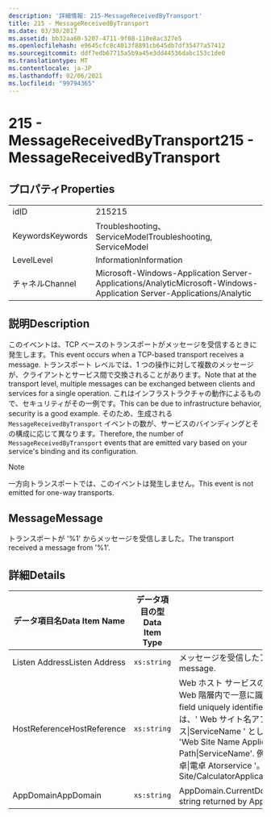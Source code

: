 ```yaml
---
description: '詳細情報: 215-MessageReceivedByTransport'
title: 215 - MessageReceivedByTransport
ms.date: 03/30/2017
ms.assetid: bb32aa60-5207-4711-9f08-110e8ac327e5
ms.openlocfilehash: e9645cfc8c4013f8891cb645db7df35477a57412
ms.sourcegitcommit: ddf7edb67715a5b9a45e3dd44536dabc153c1de0
ms.translationtype: MT
ms.contentlocale: ja-JP
ms.lasthandoff: 02/06/2021
ms.locfileid: "99794365"
---
```

# <a name="215---messagereceivedbytransport"></a><span data-ttu-id="8b19f-103">215 - MessageReceivedByTransport</span><span class="sxs-lookup"><span data-stu-id="8b19f-103">215 - MessageReceivedByTransport</span></span>

## <a name="properties"></a><span data-ttu-id="8b19f-104">プロパティ</span><span class="sxs-lookup"><span data-stu-id="8b19f-104">Properties</span></span>  
  
|||  
|-|-|  
|<span data-ttu-id="8b19f-105">id</span><span class="sxs-lookup"><span data-stu-id="8b19f-105">ID</span></span>|<span data-ttu-id="8b19f-106">215</span><span class="sxs-lookup"><span data-stu-id="8b19f-106">215</span></span>|  
|<span data-ttu-id="8b19f-107">Keywords</span><span class="sxs-lookup"><span data-stu-id="8b19f-107">Keywords</span></span>|<span data-ttu-id="8b19f-108">Troubleshooting、ServiceModel</span><span class="sxs-lookup"><span data-stu-id="8b19f-108">Troubleshooting, ServiceModel</span></span>|  
|<span data-ttu-id="8b19f-109">Level</span><span class="sxs-lookup"><span data-stu-id="8b19f-109">Level</span></span>|<span data-ttu-id="8b19f-110">Information</span><span class="sxs-lookup"><span data-stu-id="8b19f-110">Information</span></span>|  
|<span data-ttu-id="8b19f-111">チャネル</span><span class="sxs-lookup"><span data-stu-id="8b19f-111">Channel</span></span>|<span data-ttu-id="8b19f-112">Microsoft-Windows-Application Server-Applications/Analytic</span><span class="sxs-lookup"><span data-stu-id="8b19f-112">Microsoft-Windows-Application Server-Applications/Analytic</span></span>|  
  
## <a name="description"></a><span data-ttu-id="8b19f-113">説明</span><span class="sxs-lookup"><span data-stu-id="8b19f-113">Description</span></span>  

 <span data-ttu-id="8b19f-114">このイベントは、TCP ベースのトランスポートがメッセージを受信するときに発生します。</span><span class="sxs-lookup"><span data-stu-id="8b19f-114">This event occurs when a TCP-based transport receives a message.</span></span> <span data-ttu-id="8b19f-115">トランスポート レベルでは、1 つの操作に対して複数のメッセージが、クライアントとサービス間で交換されることがあります。</span><span class="sxs-lookup"><span data-stu-id="8b19f-115">Note that at the transport level, multiple messages can be exchanged between clients and services for a single operation.</span></span> <span data-ttu-id="8b19f-116">これはインフラストラクチャの動作によるもので、セキュリティがその一例です。</span><span class="sxs-lookup"><span data-stu-id="8b19f-116">This can be due to infrastructure behavior, security is a good example.</span></span> <span data-ttu-id="8b19f-117">そのため、生成される `MessageReceivedByTransport` イベントの数が、サービスのバインディングとその構成に応じて異なります。</span><span class="sxs-lookup"><span data-stu-id="8b19f-117">Therefore, the number of `MessageReceivedByTransport` events that are emitted vary based on your service's binding and its configuration.</span></span>  
  
> [!NOTE]
> <span data-ttu-id="8b19f-118">一方向トランスポートでは、このイベントは発生しません。</span><span class="sxs-lookup"><span data-stu-id="8b19f-118">This event is not emitted for one-way transports.</span></span>  
  
## <a name="message"></a><span data-ttu-id="8b19f-119">Message</span><span class="sxs-lookup"><span data-stu-id="8b19f-119">Message</span></span>  

 <span data-ttu-id="8b19f-120">トランスポートが '%1' からメッセージを受信しました。</span><span class="sxs-lookup"><span data-stu-id="8b19f-120">The transport received a message from '%1'.</span></span>  
  
## <a name="details"></a><span data-ttu-id="8b19f-121">詳細</span><span class="sxs-lookup"><span data-stu-id="8b19f-121">Details</span></span>  
  
|<span data-ttu-id="8b19f-122">データ項目名</span><span class="sxs-lookup"><span data-stu-id="8b19f-122">Data Item Name</span></span>|<span data-ttu-id="8b19f-123">データ項目の型</span><span class="sxs-lookup"><span data-stu-id="8b19f-123">Data Item Type</span></span>|<span data-ttu-id="8b19f-124">説明</span><span class="sxs-lookup"><span data-stu-id="8b19f-124">Description</span></span>|  
|--------------------|--------------------|-----------------|  
|<span data-ttu-id="8b19f-125">Listen Address</span><span class="sxs-lookup"><span data-stu-id="8b19f-125">Listen Address</span></span>|`xs:string`|<span data-ttu-id="8b19f-126">メッセージを受信したアドレス。</span><span class="sxs-lookup"><span data-stu-id="8b19f-126">The address that received the message.</span></span>|  
|<span data-ttu-id="8b19f-127">HostReference</span><span class="sxs-lookup"><span data-stu-id="8b19f-127">HostReference</span></span>|`xs:string`|<span data-ttu-id="8b19f-128">Web ホスト サービスの場合は、このフィールドにより、サービスが Web 階層内で一意に識別されます。</span><span class="sxs-lookup"><span data-stu-id="8b19f-128">For Web-hosted services, this field uniquely identifies the service in the Web hierarchy.</span></span> <span data-ttu-id="8b19f-129">この形式は、' Web サイト名アプリケーションの仮想パス&#124;サービスの仮想パス&#124;ServiceName ' として定義されています。</span><span class="sxs-lookup"><span data-stu-id="8b19f-129">Its format is defined as 'Web Site Name Application Virtual Path&#124;Service Virtual Path&#124;ServiceName'.</span></span> <span data-ttu-id="8b19f-130">例: ' 既定の Web サイト/計算 Atorapplication&#124;/電卓&#124;電卓 Atorservice '。</span><span class="sxs-lookup"><span data-stu-id="8b19f-130">Example: 'Default Web Site/CalculatorApplication&#124;/CalculatorService.svc&#124;CalculatorService'.</span></span>|  
|<span data-ttu-id="8b19f-131">AppDomain</span><span class="sxs-lookup"><span data-stu-id="8b19f-131">AppDomain</span></span>|`xs:string`|<span data-ttu-id="8b19f-132">AppDomain.CurrentDomain.FriendlyName で返される文字列。</span><span class="sxs-lookup"><span data-stu-id="8b19f-132">The string returned by AppDomain.CurrentDomain.FriendlyName.</span></span>|
